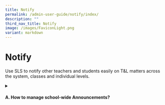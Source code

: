 ```yaml
---
title: Notify
permalink: /admin-user-guide/notify/index/
description: ""
third_nav_title: Notify
image: /images/FaviconLight.png
variant: markdown
---
```

<h1>Notify</h1>
<p>Use SLS to notify other teachers and students easily on T&amp;L matters across the system, classes and individual levels.
</p>
<details>
 <summary><h4>A. How to manage school-wide Announcements?</h4></summary>
<ul>
  <li><a target="_blank" href="/admin-user-guide/notify/manage-school-announcements/">(A1) Manage School Announcements</a></li>
</ul>
</details>